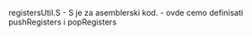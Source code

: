 registersUtil.S 
    - S je za asemblerski kod. 
    - ovde cemo definisati pushRegisters i popRegisters